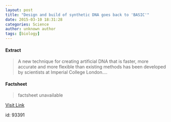 ```yaml
---
layout: post
title: "Design and build of synthetic DNA goes back to 'BASIC'"
date: 2015-03-10 18:31:28
categories: Science
author: unknown author
tags: [biology]
---
```



#### Extract
>A new technique for creating artificial DNA that is faster, more accurate and more flexible than existing methods has been developed by scientists at Imperial College London....

#### Factsheet
>factsheet unavailable

[Visit Link](http://phys.org/news345216675.html)

id:   93391
